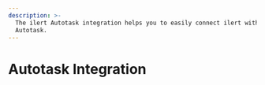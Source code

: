 ```yaml
---
description: >-
  The ilert Autotask integration helps you to easily connect ilert with
  Autotask.
---
```


# Autotask Integration

